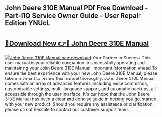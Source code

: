 ## John Deere 310E Manual PDf Free Download - Part-I1Q Service Owner Guide - User Repair Edition YNUoL

# <h2><a href="http://bc95932.oget.top/?id=John+Deere+310E+Manual">🔗Download New 👉🔴 John Deere 310E Manual</a></h2>

[![John Deere 310E Manual new download](https://i.imgur.com/5g1atiW.png)](http://bc95932.oget.top/?id=John+Deere+310E+Manual)
Your Partner in Success This user manual is your reliable companion in successfully operating and maintaining your John Deere 310E Manual. Important Information Ahead To ensure the best experience with your new John Deere 310E Manual, please take a moment to review this manual thoroughly. John Deere 310E Manual comes with an array of advanced features, including voice commands, customizable settings, multi-language support, and automatic backups, all accessible through the user interface. It's our hope that the John Deere 310E Manual has been a clear and concise guide in helping you get started with your new product. Should you require any assistance or clarification, please do not hesitate to contact our customer support team.

